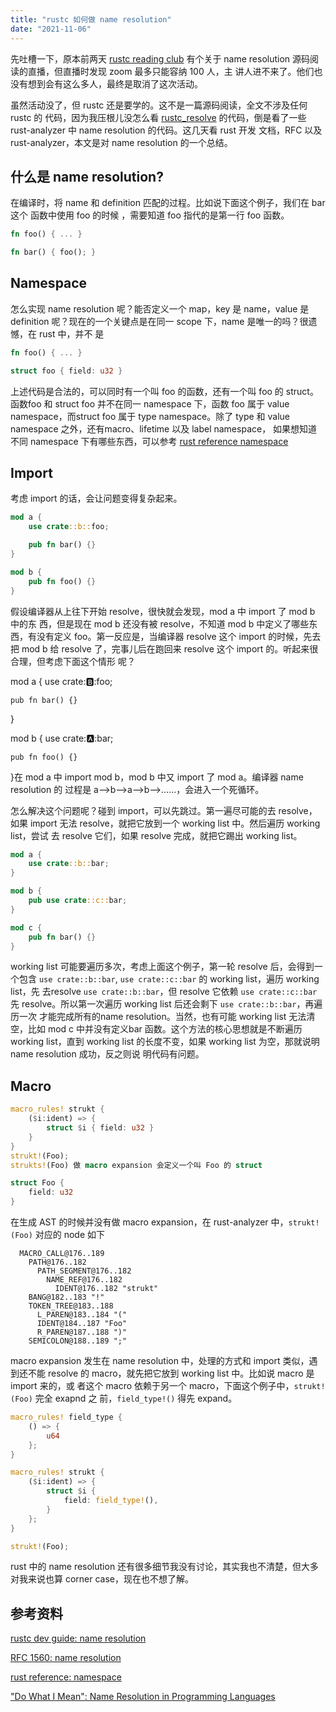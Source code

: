 ```yaml
---
title: "rustc 如何做 name resolution"
date: "2021-11-06"
---
```


先吐槽一下，原本前两天 [rustc reading
club](https://rust-lang.github.io/rustc-reading-club/meetings/2021-11-04.html)
有个关于 name resolution 源码阅读的直播，但直播时发现 zoom 最多只能容纳 100 人，主
讲人进不来了。他们也没有想到会有这么多人，最终是取消了这次活动。

虽然活动没了，但 rustc 还是要学的。这不是一篇源码阅读，全文不涉及任何  rustc 的
代码，因为我压根儿没怎么看
[rustc_resolve](https://github.com/rust-lang/rust/tree/master/compiler/rustc_resolve/src)
的代码，倒是看了一些 rust-analyzer 中 name resolution 的代码。这几天看 rust 开发
文档，RFC 以及 rust-analyzer，本文是对 name resolution 的一个总结。

## 什么是 name resolution?
在编译时，将 name 和 definition 匹配的过程。比如说下面这个例子，我们在 bar 这个
函数中使用 foo 的时候 ，需要知道 foo 指代的是第一行 foo 函数。

```rust
fn foo() { ... }

fn bar() { foo(); }
```

## Namespace
怎么实现 name resolution 呢？能否定义一个 map，key 是 name，value 是 definition
呢？现在的一个关键点是在同一 scope 下，name 是唯一的吗？很遗憾，在 rust 中，并不
是

```rust
fn foo() { ... }

struct foo { field: u32 }
```

上述代码是合法的，可以同时有一个叫 foo 的函数，还有一个叫 foo 的 struct。函数foo
和 struct foo 并不在同一 namespace 下，函数 foo 属于 value namespace，而struct
foo 属于 type namespace。除了 type 和 value namespace 之外，还有macro、lifetime
以及 label namespace， 如果想知道不同 namespace 下有哪些东西，可以参考 [rust
reference
namespace](https://doc.rust-lang.org/nightly/reference/names/namespaces.html)

## Import
考虑 import 的话，会让问题变得复杂起来。

```rust
mod a {
    use crate::b::foo;

    pub fn bar() {}
}

mod b {
    pub fn foo() {}
}
```

假设编译器从上往下开始 resolve，很快就会发现，mod a 中 import 了 mod b 中的东
西，但是现在 mod b 还没有被 resolve，不知道 mod b 中定义了哪些东西，有没有定义
foo。第一反应是，当编译器 resolve 这个 import 的时候，先去把 mod b 给 resolve
了，完事儿后在跑回来 resolve 这个 import 的。听起来很合理，但考虑下面这个情形
呢？

mod a {
    use crate::b::foo;

    pub fn bar() {}
}

mod b {
    use crate::a::bar;

    pub fn foo() {}
}在 mod a 中 import mod b，mod b 中又 import 了 mod a。编译器 name resolution 的
过程是 a-->b-->a-->b-->......，会进入一个死循环。

怎么解决这个问题呢？碰到 import，可以先跳过。第一遍尽可能的去 resolve，如果
import 无法 resolve，就把它放到一个 working list 中。然后遍历 working list，尝试
去 resolve 它们，如果 resolve 完成，就把它踢出 working list。

```rust
mod a {
    use crate::b::bar;
}

mod b {
    pub use crate::c::bar;
}

mod c {
    pub fn bar() {}
}
```

working list 可能要遍历多次，考虑上面这个例子，第一轮 resolve 后，会得到一个包含
`use crate::b::bar`, `use crate::c::bar` 的 working list，遍历 working list，先
去resolve `use crate::b::bar`，但 resolve 它依赖 `use crate::c::bar` 先
resolve。所以第一次遍历 working list 后还会剩下 `use crate::b::bar`，再遍历一次
才能完成所有的name resolution。当然，也有可能 working list 无法清空，比如 mod c
中并没有定义bar 函数。这个方法的核心思想就是不断遍历 working list，直到 working
list 的长度不变，如果 working list 为空，那就说明 name resolution 成功，反之则说
明代码有问题。

## Macro

```rust
macro_rules! strukt {
    ($i:ident) => {
        struct $i { field: u32 }
    }
}
strukt!(Foo);
strukts!(Foo) 做 macro expansion 会定义一个叫 Foo 的 struct

struct Foo {
    field: u32
}
```

在生成 AST 的时候并没有做 macro expansion，在 rust-analyzer 中，`strukt!(Foo)`
对应的 node 如下

```
  MACRO_CALL@176..189
    PATH@176..182
      PATH_SEGMENT@176..182
        NAME_REF@176..182
          IDENT@176..182 "strukt"
    BANG@182..183 "!"
    TOKEN_TREE@183..188
      L_PAREN@183..184 "("
      IDENT@184..187 "Foo"
      R_PAREN@187..188 ")"
    SEMICOLON@188..189 ";" 
```

macro expansion 发生在 name resolution 中，处理的方式和 import 类似，遇到还不能
resolve 的 macro，就先把它放到 working list 中。比如说 macro 是 import 来的，或
者这个 macro 依赖于另一个 macro，下面这个例子中，`strukt!(Foo)` 完全 exapnd 之
前，`field_type!()` 得先 expand。

```rust
macro_rules! field_type {
    () => {
        u64
    };
}

macro_rules! strukt {
    ($i:ident) => {
        struct $i {
            field: field_type!(),
        }
    };
}

strukt!(Foo);
```

rust 中的 name resolution 还有很多细节我没有讨论，其实我也不清楚，但大多对我来说也算 corner case，现在也不想了解。

## 参考资料

[rustc dev guide: name resolution](https://rustc-dev-guide.rust-lang.org/name-resolution.html#name-resolution)

[RFC 1560: name resolution](https://rust-lang.github.io/rfcs/1560-name-resolution.html)

[rust reference: namespace](https://doc.rust-lang.org/stable/reference/names/namespaces.html)

["Do What I Mean": Name Resolution in Programming Languages](https://willcrichton.net/notes/specificity-programming-languages/)